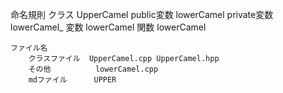命名規則
    クラス          UpperCamel
        public変数      lowerCamel
        private変数     lowerCamel_
    変数            lowerCamel
    関数            lowerCamel

    ファイル名
        クラスファイル  UpperCamel.cpp UpperCamel.hpp
        その他          lowerCamel.cpp
        mdファイル      UPPER

